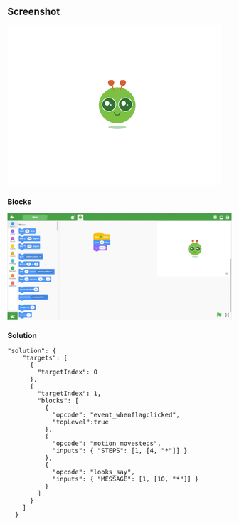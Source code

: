 <h2>Screenshot</h2>
<img src="./ProjectSnap.png" />
<h3>Blocks</h3>
<img src="./Steps.jpg" />

<h3>Solution</h3>
<pre>
"solution": {
    "targets": [
      {
        "targetIndex": 0
      },
      {
        "targetIndex": 1,
        "blocks": [
          {
            "opcode": "event_whenflagclicked",
            "topLevel":true
          },
          {
            "opcode": "motion_movesteps",
            "inputs": { "STEPS": [1, [4, "*"]] }
          },
          {
            "opcode": "looks_say",
            "inputs": { "MESSAGE": [1, [10, "*"]] }
          }
        ]
      }
    ]
  }
</pre>